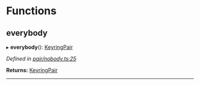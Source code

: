 

# Functions

<a id="everybody"></a>

##  everybody

▸ **everybody**(): [KeyringPair](_types_.md#keyringpair)

*Defined in [pair/nobody.ts:25](https://github.com/polkadot-js/common/blob/ccfed2a/packages/keyring/src/pair/nobody.ts#L25)*

**Returns:** [KeyringPair](_types_.md#keyringpair)

___


